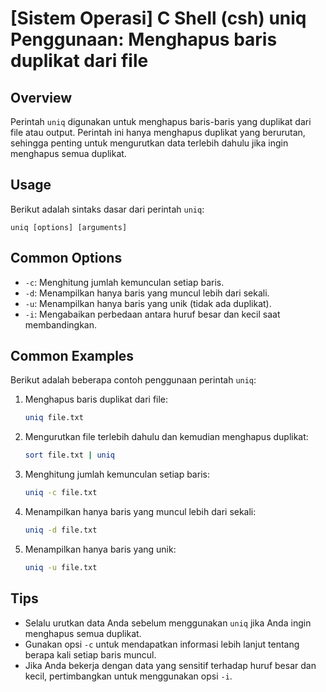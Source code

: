 # [Sistem Operasi] C Shell (csh) uniq Penggunaan: Menghapus baris duplikat dari file

## Overview
Perintah `uniq` digunakan untuk menghapus baris-baris yang duplikat dari file atau output. Perintah ini hanya menghapus duplikat yang berurutan, sehingga penting untuk mengurutkan data terlebih dahulu jika ingin menghapus semua duplikat.

## Usage
Berikut adalah sintaks dasar dari perintah `uniq`:

```
uniq [options] [arguments]
```

## Common Options
- `-c`: Menghitung jumlah kemunculan setiap baris.
- `-d`: Menampilkan hanya baris yang muncul lebih dari sekali.
- `-u`: Menampilkan hanya baris yang unik (tidak ada duplikat).
- `-i`: Mengabaikan perbedaan antara huruf besar dan kecil saat membandingkan.

## Common Examples
Berikut adalah beberapa contoh penggunaan perintah `uniq`:

1. Menghapus baris duplikat dari file:
   ```bash
   uniq file.txt
   ```

2. Mengurutkan file terlebih dahulu dan kemudian menghapus duplikat:
   ```bash
   sort file.txt | uniq
   ```

3. Menghitung jumlah kemunculan setiap baris:
   ```bash
   uniq -c file.txt
   ```

4. Menampilkan hanya baris yang muncul lebih dari sekali:
   ```bash
   uniq -d file.txt
   ```

5. Menampilkan hanya baris yang unik:
   ```bash
   uniq -u file.txt
   ```

## Tips
- Selalu urutkan data Anda sebelum menggunakan `uniq` jika Anda ingin menghapus semua duplikat.
- Gunakan opsi `-c` untuk mendapatkan informasi lebih lanjut tentang berapa kali setiap baris muncul.
- Jika Anda bekerja dengan data yang sensitif terhadap huruf besar dan kecil, pertimbangkan untuk menggunakan opsi `-i`.